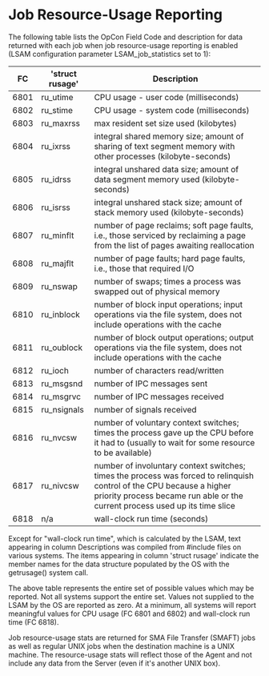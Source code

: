 # Job Resource-Usage Reporting

The following table lists the OpCon Field Code and description for data returned with each job when job resource-usage reporting is enabled (LSAM configuration parameter LSAM_job_statistics set to 1):

| FC | 'struct rusage' | Description |
| -- | --------------- | ----------- |
| 6801 | ru_utime | CPU usage - user code (milliseconds) |
| 6802 | ru_stime | CPU usage - system code (milliseconds) |
| 6803 | ru_maxrss | max resident set size used (kilobytes) |
| 6804 | ru_ixrss | integral shared memory size; amount of sharing of text segment memory with other processes (kilobyte-seconds) |
| 6805 | ru_idrss | integral unshared data size; amount of data segment memory used (kilobyte-seconds) |
| 6806 | ru_isrss | integral unshared stack size; amount of stack memory used (kilobyte-seconds)|
| 6807 | ru_minflt | number of page reclaims; soft page faults, i.e., those serviced by reclaiming a page from the list of pages awaiting reallocation |
| 6808 | ru_majflt | number of page faults; hard page faults, i.e., those that required I/O |
| 6809 | ru_nswap | number of swaps; times a process was swapped out of physical memory |
| 6810 | ru_inblock | number of block input operations; input operations via the file system, does not include operations with the cache |
| 6811 | ru_oublock | number of block output operations; output operations via the file system, does not include operations with the cache |
| 6812 | ru_ioch | number of characters read/written |
| 6813 | ru_msgsnd | number of IPC messages sent |
| 6814 | ru_msgrvc | number of IPC messages received |
| 6815 | ru_nsignals | number of signals received |
| 6816 | ru_nvcsw | number of voluntary context switches; times the process gave up the CPU before it had to (usually to wait for some resource to be available) |
|6817 | ru_nivcsw | number of involuntary context switches; times the process was forced to relinquish control of the CPU because a higher priority process became run able or the current process used up its time slice |
|6818 | n/a | wall-clock run time (seconds) |

Except for "wall-clock run time", which is calculated by the LSAM, text appearing in column Descriptions was compiled from #include files on various systems. The items appearing in column 'struct rusage' indicate the member names for the data structure populated by the OS with the getrusage() system call.

The above table represents the entire set of possible values which may be reported. Not all systems support the entire set. Values not supplied to the LSAM by the OS are reported as zero. At a minimum, all systems will report meaningful values for CPU usage (FC 6801 and 6802) and wall-clock run time (FC 6818).

Job resource-usage stats are returned for SMA File Transfer (SMAFT) jobs as well as regular UNIX jobs when the destination machine is a UNIX machine. The resource-usage stats will reflect those of the Agent and not include any data from the Server (even if it's another UNIX box).